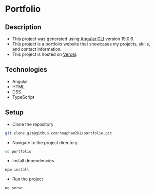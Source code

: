 # Portfolio

## Description
- This project was generated using [Angular CLI](https://github.com/angular/angular-cli) version 19.0.6.
- This project is a portfolio website that showcases my projects, skills, and contact information.
- This project is hosted on [Vercel](https://vercel.com/). 

## Technologies
- Angular
- HTML
- CSS
- TypeScript

## Setup
- Clone the repository
```bash
git clone git@github.com:hoapham2k2/portfolio.git 
```

- Navigate to the project directory
```bash
cd portfolio
```

- Install dependencies
```bash
npm install
```

- Run the project
```bash
ng serve
```

